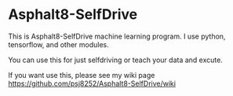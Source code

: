 # Asphalt8-SelfDrive

This is Asphalt8-SelfDrive machine learning program.
I use python, tensorflow, and other modules.

You can use this for just selfdriving or teach your data and excute.

If you want use this, please see my wiki page https://github.com/psj8252/Asphalt8-SelfDrive/wiki 
